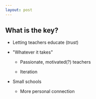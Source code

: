 ```yaml
---
layout: post
---
```


## What is the key?

- Letting teachers educate (_trust_)

- "Whatever it takes"

  - Passionate, motivated(?) teachers

  - Iteration

- Small schools

  - More personal connection
